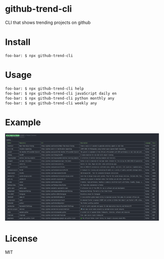 # github-trend-cli
CLI that shows trending projects on github

# Install
```shell script
foo-bar: $ npx github-trend-cli
```

# Usage
```shell script
foo-bar: $ npx github-trend-cli help
foo-bar: $ npx github-trend-cli javaScript daily en
foo-bar: $ npx github-trend-cli python monthly any
foo-bar: $ npx github-trend-cli weekly any
```

# Example
![example](images/trend.png)

# License
MIT
